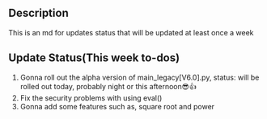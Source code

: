 ## Description
This is an md for updates status that will be updated at least once a week

## Update Status(This week to-dos)
1. Gonna roll out the alpha version of main_legacy[V6.0].py, status: will be rolled out today, probably night or this afternoon😎👍
2. Fix the security problems with using eval()
3. Gonna add some features such as, square root and power 
